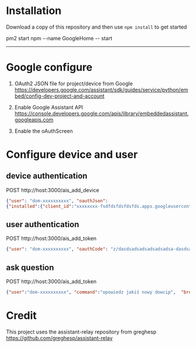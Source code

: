 # Installation

Download a copy of this repository and then use `npm install` to get started

pm2 start npm --name GoogleHome -- start

---

# Google configure

1. OAuth2 JSON file for project/device from Google
https://developers.google.com/assistant/sdk/guides/service/python/embed/config-dev-project-and-account

2. Enable Google Assistant API
https://console.developers.google.com/apis/library/embeddedassistant.googleapis.com

3. Enable the oAuthScreen


# Configure device and user

## device authentication
POST http://host:3000/ais_add_device

```json
{"user": "dom-xxxxxxxxxx", "oauthJson":
{"installed":{"client_id":"xxxxxxxx-fsdfdsfdsfdsfds.apps.googleusercontent.com","project_id":"ai-speaker-fsdfsdfsdf ","auth_uri":"https://accounts.google.com/o/oauth2/auth","token_uri":"https://accounts.google.com/o/oauth2/token","auth_provider_x509_cert_url":"https://www.googleapis.com/oauth2/v1/certs","client_secret":"uGJYidEoSH6RaFOjuk58X5k3","redirect_uris":["urn:ietf:wg:oauth:2.0:oob","http://localhost"]}})

```


## user authentication

POST http://host:3000/ais_add_token

```json
{"user": "dom-xxxxxxxxxx", "oauthCode": "z/dasdsadsadsadsadsadsa-dasdsadwqwqwqqwwqwww"}

```


## ask question

POST http://host:3000/ais_add_token

```json
{"user":"dom-xxxxxxxxxx", "command":"opowiedz jakiś nowy dowcip",  "broadcast":"false", "converse": "true"}
```


# Credit
This project uses the assistant-relay repository from greghesp
https://github.com/greghesp/assistant-relay
